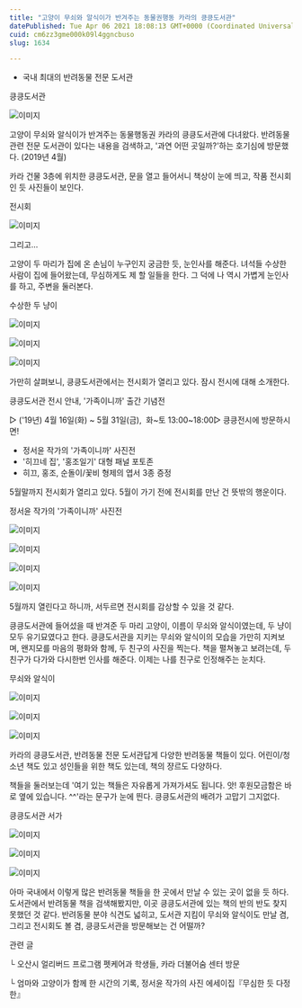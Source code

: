 ```yaml
---
title: "고양이 무쇠와 알식이가 반겨주는 동물권행동 카라의 킁킁도서관"
datePublished: Tue Apr 06 2021 18:08:13 GMT+0000 (Coordinated Universal Time)
cuid: cm6zz3gme000k09l4ggncbuso
slug: 1634

---
```



- 국내 최대의 반려동물 전문 도서관

킁킁도서관

![이미지](https://cdn.hashnode.com/res/hashnode/image/upload/v1739247543002/176c3ac3-6745-449a-99a1-5d1c011ec403.jpeg)

고양이 무쇠와 알식이가 반겨주는 동물행동권 카라의 킁킁도서관에 다녀왔다. 반려동물 관련 전문 도서관이 있다는 내용을 검색하고, '과연 어떤 곳일까?'하는 호기심에 방문했다. (2019년 4월)

카라 건물 3층에 위치한 킁킁도서관, 문을 열고 들어서니 책상이 눈에 띄고, 작품 전시회인 듯 사진들이 보인다.

전시회

![이미지](https://cdn.hashnode.com/res/hashnode/image/upload/v1739247544495/1c03441b-6e25-439a-b896-9af7b9917561.jpeg)

그리고...

고양이 두 마리가 집에 온 손님이 누구인지 궁금한 듯, 눈인사를 해준다. 녀석들 수상한 사람이 집에 들어왔는데, 무심하게도 제 할 일들을 한다. 그 덕에 나 역시 가볍게 눈인사를 하고, 주변을 둘러본다.

수상한 두 냥이

![이미지](https://cdn.hashnode.com/res/hashnode/image/upload/v1739247546217/a59beb3d-e183-411d-a622-5071cc7cf300.jpeg)

![이미지](https://cdn.hashnode.com/res/hashnode/image/upload/v1739247548097/ad5ae12b-8800-4028-9261-43073790ed62.jpeg)

![이미지](https://cdn.hashnode.com/res/hashnode/image/upload/v1739247549642/0f27d32c-0173-4b0f-bf68-e8fa2e9b3a74.jpeg)

가만히 살펴보니, 킁킁도서관에서는 전시회가 열리고 있다. 잠시 전시에 대해 소개한다.

킁킁도서관 전시 안내, '가족이니까' 출간 기념전

▷ ('19년) 4월 16일(화) ~ 5월 31일(금),  화~토 13:00~18:00▷ 킁킁전시에 방문하시면!

- 정서윤 작가의 '가족이니까' 사진전
- '히끄네 집', '홍조일기' 대형 패널 포토존
- 히끄, 홍조, 순돌이/꽃비 형제의 엽서 3종 증정

5월말까지 전시회가 열리고 있다. 5월이 가기 전에 전시회를 만난 건 뜻밖의 행운이다.

정서윤 작가의 '가족이니까' 사진전

![이미지](https://cdn.hashnode.com/res/hashnode/image/upload/v1739247551484/6c7c14f9-8583-4f39-8640-2afc0f5cc0ce.jpeg)

![이미지](https://cdn.hashnode.com/res/hashnode/image/upload/v1739247553060/4fc9dc69-bc84-4d36-9680-c5bf9c79eb55.jpeg)

![이미지](https://cdn.hashnode.com/res/hashnode/image/upload/v1739247554591/482acfdd-fa69-47c4-bad9-b70f80cd6631.jpeg)

![이미지](https://cdn.hashnode.com/res/hashnode/image/upload/v1739247556415/8053d970-19cf-45a0-aef1-b818c8e6d2e7.jpeg)

5월까지 열린다고 하니까, 서두르면 전시회를 감상할 수 있을 것 같다.

킁킁도서관에 들어섰을 때 반겨준 두 마리 고양이, 이름이 무쇠와 알식이였는데, 두 냥이 모두 유기묘였다고 한다. 킁킁도서관을 지키는 무쇠와 알식이의 모습을 가만히 지켜보며, 왠지모를 마음의 평화와 함께, 두 친구의 사진을 찍는다. 책을 펼쳐놓고 보려는데, 두 친구가 다가와 다시한번 인사를 해준다. 이제는 나를 친구로 인정해주는 눈치다.

무쇠와 알식이

![이미지](https://cdn.hashnode.com/res/hashnode/image/upload/v1739247558196/4fe8b8ff-b26d-47ea-a300-d4f17d799373.jpeg)

![이미지](https://cdn.hashnode.com/res/hashnode/image/upload/v1739247560088/afdeedd9-11af-4a6f-9cad-a15d28319f28.jpeg)

![이미지](https://cdn.hashnode.com/res/hashnode/image/upload/v1739247561903/40cd9b18-009e-4809-9b02-78a7490b6681.jpeg)

카라의 킁킁도서관, 반려동물 전문 도서관답게 다양한 반려동물 책들이 있다. 어린이/청소년 책도 있고 성인들을 위한 책도 있는데, 책의 쟝르도 다양하다.

책들을 둘러보는데 '여기 있는 책들은 자유롭게 가져가셔도 됩니다. 앗! 후원모금함은 바로 옆에 있습니다. ^^'라는 문구가 눈에 띈다. 킁킁도서관의 배려가 고맙기 그지없다.

킁킁도서관 서가

![이미지](https://cdn.hashnode.com/res/hashnode/image/upload/v1739247563793/f4cfc47b-bb9a-4f81-afb2-a9561540dcfd.jpeg)

![이미지](https://cdn.hashnode.com/res/hashnode/image/upload/v1739247565444/799368fa-be5c-43a3-a111-720c053aea4b.jpeg)

![이미지](https://cdn.hashnode.com/res/hashnode/image/upload/v1739247567073/b0c56bb7-3f0e-42d0-9565-0cefdc1ccd89.jpeg)

아마 국내에서 이렇게 많은 반려동물 책들을 한 곳에서 만날 수 있는 곳이 없을 듯 하다. 도서관에서 반려동물 책을 검색해봤지만, 이곳 킁킁도서관에 있는 책의 반의 반도 찾지 못했던 것 같다. 반려동물 분야 식견도 넓히고, 도서관 지킴이 무쇠와 알식이도 만날 겸, 그리고 전시회도 볼 겸, 킁킁도서관을 방문해보는 건 어떨까?

관련 글

└ 오산시 얼리버드 프로그램 펫케어과 학생들, 카라 더불어숨 센터 방문

└ 엄마와 고양이가 함께 한 시간의 기록, 정서윤 작가의 사진 에세이집『무심한 듯 다정한』